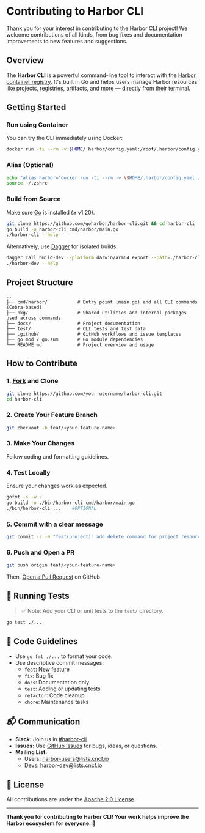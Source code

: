 # Contributing to Harbor CLI

Thank you for your interest in contributing to the Harbor CLI project!
We welcome contributions of all kinds, from bug fixes and documentation improvements to new features and suggestions.

## Overview

The **Harbor CLI** is a powerful command-line tool to interact with the [Harbor container registry](https://goharbor.io/). It's built in Go and helps users manage Harbor resources like projects, registries, artifacts, and more — directly from their terminal.

## Getting Started

### Run using Container

You can try the CLI immediately using Docker:

```bash
docker run -ti --rm -v $HOME/.harbor/config.yaml:/root/.harbor/config.yaml registry.goharbor.io/harbor-cli/harbor-cli --help
```

### Alias (Optional)

```bash
echo "alias harbor='docker run -ti --rm -v \$HOME/.harbor/config.yaml:/root/.harbor/config.yaml registry.goharbor.io/harbor-cli/harbor-cli'" >> ~/.zshrc
source ~/.zshrc
```

### Build from Source

Make sure [Go](https://go.dev/) is installed (≥ v1.20).

```bash
git clone https://github.com/goharbor/harbor-cli.git && cd harbor-cli
go build -o harbor-cli cmd/harbor/main.go
./harbor-cli --help
```

Alternatively, use [Dagger](https://docs.dagger.io/) for isolated builds:

```bash
dagger call build-dev --platform darwin/arm64 export --path=./harbor-cli
./harbor-dev --help
```

## Project Structure

```
..
├── cmd/harbor/           # Entry point (main.go) and all CLI commands (Cobra-based)
├── pkg/                  # Shared utilities and internal packages used across commands
├── docs/                 # Project documentation
├── test/                 # CLI tests and test data
├── .github/              # GitHub workflows and issue templates
├── go.mod / go.sum       # Go module dependencies
└── README.md             # Project overview and usage
```

## How to Contribute

### 1. [Fork](https://docs.github.com/en/pull-requests/collaborating-with-pull-requests/working-with-forks/fork-a-repo) and Clone

```bash
git clone https://github.com/your-username/harbor-cli.git
cd harbor-cli
```

### 2. Create Your Feature Branch

```bash
git checkout -b feat/<your-feature-name>
```

### 3. Make Your Changes

Follow coding and formatting guidelines.

### 4. Test Locally

Ensure your changes work as expected.

```bash
gofmt -s -w .
go build -o ./bin/harbor-cli cmd/harbor/main.go
./bin/harbor-cli ...    #OPTIONAL
```

### 5. Commit with a clear message

```bash
git commit -s -m "feat(project): add delete command for project resources"
```

### 6. Push and Open a PR

```bash
git push origin feat/<your-feature-name>
```

Then, [Open a Pull Request](https://docs.github.com/en/pull-requests/collaborating-with-pull-requests/proposing-changes-to-your-work-with-pull-requests/creating-a-pull-request) on GitHub

## 🧪 Running Tests

> ✅ Note: Add your CLI or unit tests to the `test/` directory.

```bash
go test ./...
```

## 🧹 Code Guidelines

- Use `go fmt ./...` to format your code.
- Use descriptive commit messages:
  - `feat`: New feature
  - `fix`: Bug fix
  - `docs`: Documentation only
  - `test`: Adding or updating tests
  - `refactor`: Code cleanup
  - `chore`: Maintenance tasks

## 📬 Communication

- **Slack:** Join us in [#harbor-cli](https://cloud-native.slack.com/messages/harbor-cli/)
- **Issues:** Use [GitHub Issues](https://github.com/goharbor/harbor-cli/issues) for bugs, ideas, or questions.
- **Mailing List:**
  - Users: [harbor-users@lists.cncf.io](https://lists.cncf.io/g/harbor-users)
  - Devs: [harbor-dev@lists.cncf.io](https://lists.cncf.io/g/harbor-dev)

## 📄 License

All contributions are under the [Apache 2.0 License](./LICENSE).

---

**Thank you for contributing to Harbor CLI! Your work helps improve the Harbor ecosystem for everyone. 🙌**
